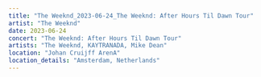 ```yaml
---
title: "The Weeknd_2023-06-24_The Weeknd: After Hours Til Dawn Tour"
artist: "The Weeknd"
date: 2023-06-24
concert: "The Weeknd: After Hours Til Dawn Tour"
artists: "The Weeknd, KAYTRANADA, Mike Dean"
location: "Johan Cruijff ArenA"
location_details: "Amsterdam, Netherlands"
---
```

